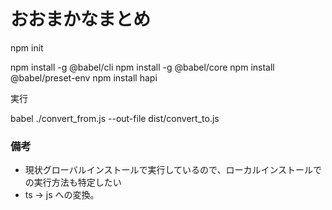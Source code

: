 # おおまかなまとめ

npm init

npm install -g @babel/cli
npm install -g @babel/core
npm install @babel/preset-env
npm install hapi


実行

babel ./convert_from.js --out-file dist/convert_to.js


### 備考

- 現状グローバルインストールで実行しているので、ローカルインストールでの実行方法も特定したい
- ts -> js への変換。